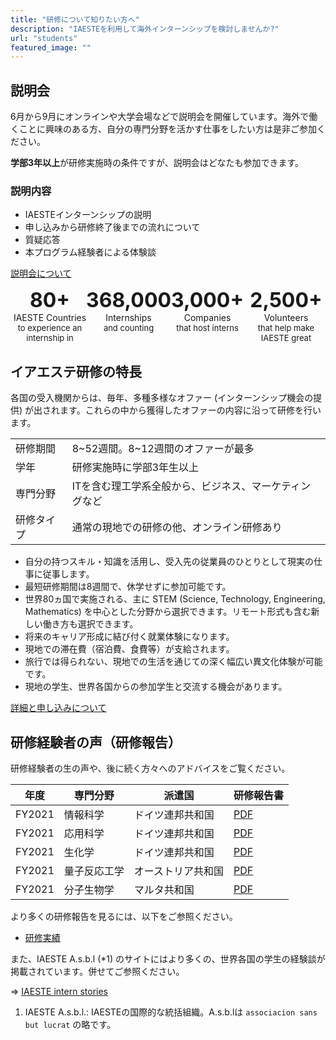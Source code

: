 ```yaml
---
title: "研修について知りたい方へ"
description: "IAESTEを利用して海外インターンシップを検討しませんか?"
url: "students"
featured_image: ""
---
```


## 説明会

6月から9月にオンラインや大学会場などで説明会を開催しています。海外で働くことに興味のある方、自分の専門分野を活かす仕事をしたい方は是非ご参加ください。

**学部3年以上**が研修実施時の条件ですが、説明会はどなたも参加できます。

### 説明内容

- IAESTEインターンシップの説明
- 申し込みから研修終了後までの流れについて
- 質疑応答
- 本プログラム経験者による体験談

[説明会について](/internship/information-session)

<div align="center">
  <div style="display: flex;">
    <div style="text-align: center; width: 25%; display: flex; flex-direction: column; align-items: center;">
      <img src="/images/countries.png" alt="">
      <strong>
        <font size="+3">80+</font>
      </strong>
      <span>IAESTE Countries</span>
      <font size="2">to experience an internship in</font>
    </div>
    <div style="text-align: center; width: 25%; display: flex; flex-direction: column; align-items: center;">
      <img src="/images/internship.png" alt="">
      <strong>
        <font size="+3">368,000</font>
      </strong>
      <span>Internships</span>
      <font size="2">and counting</font>
    </div>
    <div style="text-align: center; width: 25%; display: flex; flex-direction: column; align-items: center;">
      <img src="/images/companies.png" alt="">
      <strong>
        <font size="+3">3,000+</font>
      </strong>
      <span>Companies</span>
      <font size="2">that host interns</font>
    </div>
    <div style="text-align: center; width: 25%; display: flex; flex-direction: column; align-items: center;">
      <img src="/images/volunteers.png" alt="">
      <strong>
        <font size="+3">2,500+</font>
      </strong>
      <span>Volunteers</span>
      <font size="2">that help make IAESTE great</font>
    </div>
  </div>
</div>

## イアエステ研修の特長

各国の受入機関からは、毎年、多種多様なオファー (インターンシップ機会の提供) が出されます。これらの中から獲得したオファーの内容に沿って研修を行います。

<div align="center">
<table>
  <tr>
    <td>研修期間</td>
    <td>8~52週間。8~12週間のオファーが最多</td>
  </tr>
  <tr>
    <td>学年</td>
    <td>研修実施時に学部3年生以上</td>
  </tr>
  <tr>
    <td>専門分野</td>
    <td>ITを含む理工学系全般から、ビジネス、マーケティングなど</td>
  </tr>
  <tr>
    <td>研修タイプ</td>
    <td>通常の現地での研修の他、オンライン研修あり</td>
  </tr>
</table>
</div>

- 自分の持つスキル・知識を活用し、受入先の従業員のひとりとして現実の仕事に従事します。
- 最短研修期間は8週間で、休学せずに参加可能です。
- 世界80ヵ国で実施される、主に STEM (Science, Technology, Engineering, Mathematics) を中心とした分野から選択できます。リモート形式も含む新しい働き方も選択できます。
- 将来のキャリア形成に結び付く就業体験になります。
- 現地での滞在費（宿泊費、食費等）が支給されます。
- 旅行では得られない、現地での生活を通じての深く幅広い異文化体験が可能です。
- 現地の学生、世界各国からの参加学生と交流する機会があります。

[詳細と申し込みについて](/internship/how-it-works)

## 研修経験者の声（研修報告）

研修経験者の生の声や、後に続く方々へのアドバイスをご覧ください。

<div align="center">

| 年度   | 専門分野     | 派遣国             | 研修報告書                                                               |
| ------ | ------------ | ------------------ | ------------------------------------------------------------------------ |
| FY2021 | 情報科学     | ドイツ連邦共和国   | [PDF](/files/internship/reports/training-report-fy2021-de-kaku.pdf)      |
| FY2021 | 応用科学     | ドイツ連邦共和国   | [PDF](/files/internship/reports/training-report-fy2021-de-nishihara.pdf) |
| FY2021 | 生化学       | ドイツ連邦共和国   | [PDF](/files/internship/reports/training-report-fy2021-de-anonymous.pdf) |
| FY2021 | 量子反応工学 | オーストリア共和国 | [PDF](/files/internship/reports/training-report-fy2021-at-anonymous.pdf) |
| FY2021 | 分子生物学   | マルタ共和国       | [PDF](/files/internship/reports/training-report-fy2021-mt-anonymous.pdf) |

</div>

より多くの研修報告を見るには、以下をご参照ください。

- [研修実績](/internship/reports)

また、IAESTE A.s.b.l (*1) のサイトにはより多くの、世界各国の学生の経験談が掲載されています。併せてご参照ください。

⇒ [IAESTE intern stories](https://iaeste.org/student-testimonials)

1. IAESTE A.s.b.l.: IAESTEの国際的な統括組織。A.s.b.lは `associacion sans but lucrat` の略です。

